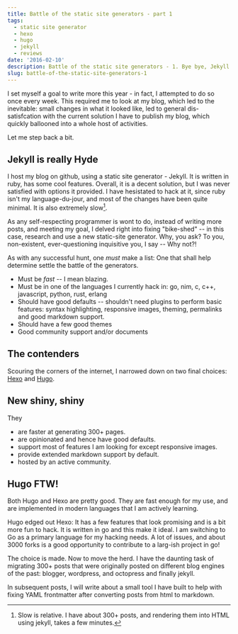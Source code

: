 ```yaml
---
title: Battle of the static site generators - part 1
tags:
  - static site generator
  - hexo
  - hugo
  - jekyll
  - reviews
date: '2016-02-10'
description: Battle of the static site generators - 1. Bye bye, Jekyll. Hello, Hugo!
slug: battle-of-the-static-site-generators-1
---
```


I set myself a goal to write more this year - in fact, I attempted to do so once every week. This required me to look at my blog, which led to the inevitable: small changes in what it looked like, led to general dis-satisfcation with the current solution I have to publish my blog, which quickly ballooned into a whole host of activities.

Let me step back a bit. 

## Jekyll is really Hyde

I host my blog on github, using a static site generator - Jekyll. It is written in ruby, has some cool features. Overall, it is a decent solution, but I was never satisfied with options it provided. I have hesistated to hack at it, since ruby isn't my language-du-jour, and most of the changes have been quite minimal. It is also extremely slow[^1].

As any self-respecting programmer is wont to do, instead of writing more posts, and meeting my goal, I delved right into fixing "bike-shed" -- in this case, research and use a new static-site generator. Why, you ask? To you, non-existent, ever-questioning inquisitive you, I say -- Why not?! 

As with any successful hunt, one *must* make a list: One that shall help determine settle the battle of the generators.

   - Must be *fast* -- I mean blazing.
   - Must be in one of the languages I currently hack in: go, nim, c, c++, javascript, python, rust, erlang
   - Should have good defaults -- shouldn't need plugins to perform basic features: syntax highlighting, responsive images, theming, 
     permalinks and good markdown support.
   - Should have a few good themes
   - Good community support and/or documents

## The contenders

Scouring the corners of the internet, I narrowed down on two final choices: [Hexo](https://hexo.io/) and [Hugo](https://gohugo.io/). 

## New shiny, shiny

They 
   - are faster at generating 300+ pages.
   - are opinionated and hence have good defaults.
   - support most of features I am looking for except responsive images.
   - provide extended markdown support by default.
   - hosted by an active community.

## Hugo FTW! 

Both Hugo and Hexo are pretty good. They are fast enough for my use, and are implemented in modern languages that I am actively learning. 

Hugo edged out Hexo: It has a few features that look promising and is a bit more fun to hack. It is written in go and this make it ideal. I am switching to Go as a primary language for my hacking needs. A lot of issues, and about 3000 forks is a good opportunity to contribute to a larg-ish project in go!

The choice is made. Now to move the herd. I have the daunting task of migrating 300+ posts that were originally posted on different blog engines of the past: blogger, wordpress, and octopress and finally jekyll. 

In subsequent posts, I will write about a small tool I have built to help with fixing YAML frontmatter after converting posts from html to markdown. 

[^1]: Slow is relative. I have about 300+ posts, and rendering them into HTML using jekyll, takes a few minutes. 

